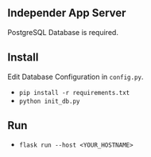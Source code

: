 ## Independer App Server

PostgreSQL Database is required.

## Install

Edit Database Configuration in `config.py`.

- `pip install -r requirements.txt`
- `python init_db.py`

## Run

- `flask run --host <YOUR_HOSTNAME>`